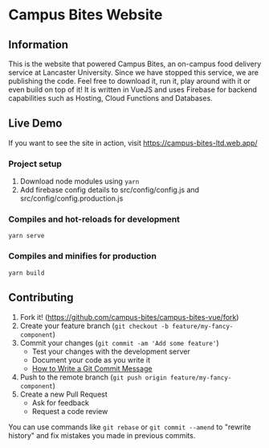 # Campus Bites Website 

## Information
This is the website that powered Campus Bites, an on-campus food delivery service at Lancaster University. Since we have stopped this service, we are publishing the code. Feel free to download it, run it, play around with it or even build on top of it! It is written in VueJS and uses Firebase for backend capabilities such as Hosting, Cloud Functions and Databases.

## Live Demo
If you want to see the site in action, visit https://campus-bites-ltd.web.app/

### Project setup
1. Download node modules using `yarn`
2. Add firebase config details to src/config/config.js and src/config/config.production.js

### Compiles and hot-reloads for development
`yarn serve`

### Compiles and minifies for production
`yarn build`

## Contributing
1. Fork it! (https://github.com/campus-bites/campus-bites-vue/fork)
2. Create your feature branch (`git checkout -b feature/my-fancy-component`)
3. Commit your changes (`git commit -am 'Add some feature'`)
    - Test your changes with the development server
    - Document your code as you write it
    - [How to Write a Git Commit Message](https://chris.beams.io/posts/git-commit/)
4. Push to the remote branch (`git push origin feature/my-fancy-component`)
5. Create a new Pull Request
    - Ask for feedback
    - Request a code review

You can use commands like `git rebase` or `git commit --amend` to "rewrite history" and fix mistakes you made in previous commits.

